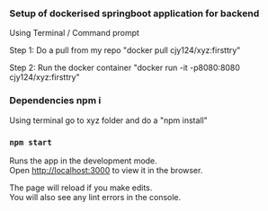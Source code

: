 ### Setup of dockerised springboot application for backend

Using Terminal / Command prompt

Step 1: Do a pull from my repo
"docker pull cjy124/xyz:firsttry"

Step 2: Run the docker container
"docker run -it -p8080:8080 cjy124/xyz:firsttry"

### Dependencies npm i

Using terminal go to xyz folder and do a "npm install"

### `npm start`

Runs the app in the development mode.<br />
Open [http://localhost:3000](http://localhost:3000) to view it in the browser.

The page will reload if you make edits.<br />
You will also see any lint errors in the console.
